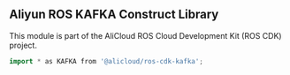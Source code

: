 ## Aliyun ROS KAFKA Construct Library

This module is part of the AliCloud ROS Cloud Development Kit (ROS CDK) project.

```go
import * as KAFKA from '@alicloud/ros-cdk-kafka';
```

